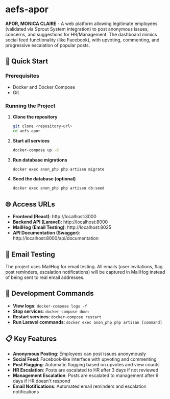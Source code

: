 # aefs-apor

**APOR, MONICA CLAIRE** - A web platform allowing legitimate employees (validated via Sprout System integration) to post anonymous issues, concerns, and suggestions for HR/Management. The dashboard mimics social feed functionality (like Facebook), with upvoting, commenting, and progressive escalation of popular posts.

## 🚀 Quick Start

### Prerequisites

- Docker and Docker Compose
- Git

### Running the Project

1. **Clone the repository**

   ```bash
   git clone <repository-url>
   cd aefs-apor
   ```

2. **Start all services**

   ```bash
   docker-compose up -d
   ```

3. **Run database migrations**

   ```bash
   docker exec anon_php php artisan migrate
   ```

4. **Seed the database (optional)**
   ```bash
   docker exec anon_php php artisan db:seed
   ```

## 🌐 Access URLs

- **Frontend (React)**: http://localhost:3000
- **Backend API (Laravel)**: http://localhost:8000
- **MailHog (Email Testing)**: http://localhost:8025
- **API Documentation (Swagger)**: http://localhost:8000/api/documentation

## 📧 Email Testing

The project uses MailHog for email testing. All emails (user invitations, flag post reminders, escalation notifications) will be captured in MailHog instead of being sent to real email addresses.

## 🔧 Development Commands

- **View logs**: `docker-compose logs -f`
- **Stop services**: `docker-compose down`
- **Restart services**: `docker-compose restart`
- **Run Laravel commands**: `docker exec anon_php php artisan [command]`

## 📋 Key Features

- **Anonymous Posting**: Employees can post issues anonymously
- **Social Feed**: Facebook-like interface with upvoting and commenting
- **Post Flagging**: Automatic flagging based on upvotes and view counts
- **HR Escalation**: Posts are escalated to HR after 3 days if not reviewed
- **Management Escalation**: Posts are escalated to management after 6 days if HR doesn't respond
- **Email Notifications**: Automated email reminders and escalation notifications

